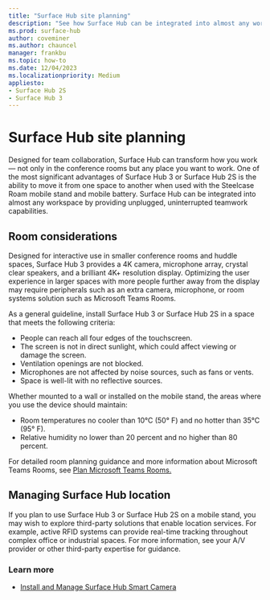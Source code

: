 ```yaml
---
title: "Surface Hub site planning"
description: "See how Surface Hub can be integrated into almost any workspace, providing unplugged, uninterrupted teamwork capabilities."
ms.prod: surface-hub
author: coveminer
ms.author: chauncel
manager: frankbu
ms.topic: how-to
ms.date: 12/04/2023
ms.localizationpriority: Medium
appliesto:
- Surface Hub 2S
- Surface Hub 3
---
```


# Surface Hub site planning

Designed for team collaboration, Surface Hub can transform how you work  —  not only in the conference rooms but any place you want to work. One of the most significant advantages of Surface Hub 3 or Surface Hub 2S is the ability to move it from one space to another when used with the Steelcase Roam mobile stand and mobile battery. Surface Hub can be integrated into almost any workspace by providing unplugged, uninterrupted teamwork capabilities.

## Room considerations

Designed for interactive use in smaller conference rooms and huddle spaces, Surface Hub 3 provides a 4K camera, microphone array, crystal clear speakers, and a brilliant 4K+ resolution display. Optimizing the user experience in larger spaces with more people further away from the display may require peripherals such as an extra camera, microphone, or room systems solution such as Microsoft Teams Rooms.

As a general guideline, install Surface Hub 3 or Surface Hub 2S in a space that meets the following criteria:

- People can reach all four edges of the touchscreen.
- The screen is not in direct sunlight, which could affect viewing or damage the screen.
- Ventilation openings are not blocked.
- Microphones are not affected by noise sources, such as fans or vents.
- Space is well-lit with no reflective sources.

Whether mounted to a wall or installed on the mobile stand, the areas where you use the device should maintain:

- Room temperatures no cooler than 10°C (50° F) and no hotter than 35°C  (95° F).
- Relative humidity no lower than 20 percent and no higher than 80 percent.

For detailed room planning guidance and more information about Microsoft Teams Rooms, see [Plan Microsoft Teams Rooms.](/MicrosoftTeams/room-systems/skype-room-systems-v2-0)

## Managing Surface Hub location

If you plan to use Surface Hub 3 or Surface Hub 2S on a mobile stand, you may wish to explore third-party solutions that enable location services. For example, active RFID systems can provide real-time tracking throughout complex office or industrial spaces. For more information, see your A/V provider or other third-party expertise for guidance.

### Learn more

- [Install and Manage Surface Hub Smart Camera](surface-hub-smart-camera.md)
